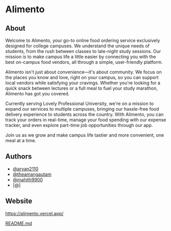 # Alimento

## About

Welcome to Alimento, your go-to online food ordering service exclusively designed for college campuses. We understand the unique needs of students, from the rush between classes to late-night study sessions. Our mission is to make campus life a little easier by connecting you with the best on-campus food vendors, all through a simple, user-friendly platform.

Alimento isn't just about convenience—it's about community. We focus on the places you know and love, right on your campus, so you can support local vendors while satisfying your cravings. Whether you're looking for a quick snack between lectures or a full meal to fuel your study marathon, Alimento has got you covered.

Currently serving Lovely Professional University, we're on a mission to expand our services to multiple campuses, bringing our hassle-free food delivery experience to students across the country. With Alimento, you can track your orders in real-time, manage your food spending with our expense tracker, and even explore part-time job opportunities through our app.

Join us as we grow and make campus life tastier and more convenient, one meal at a time.

## Authors

- [@aryan2110](https://github.com/aryan2110)
- [@theamangautam](https://github.com/theamangautam)
- [@mahith9900](https://github.com/mahith9900)
- [@]

## Website

https://alimento.vercel.app/


[README.md](https://github.com/user-attachments/files/16789887/README.md)
